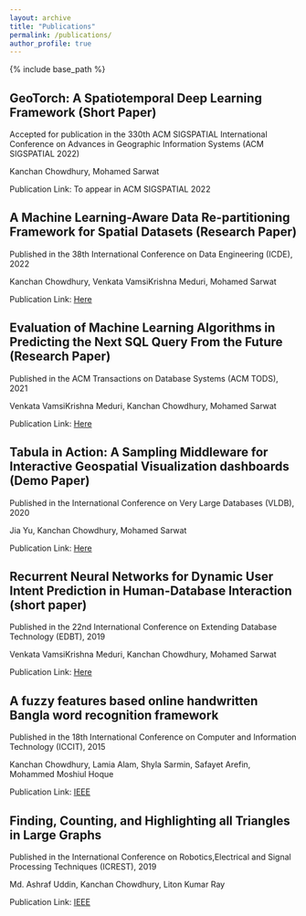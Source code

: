 ```yaml
---
layout: archive
title: "Publications"
permalink: /publications/
author_profile: true
---
```


{% include base_path %}


GeoTorch: A Spatiotemporal Deep Learning Framework (Short Paper)
------
Accepted for publication in the 330th ACM SIGSPATIAL International Conference on Advances in Geographic Information Systems (ACM SIGSPATIAL 2022)

Kanchan Chowdhury, Mohamed Sarwat

Publication Link: To appear in ACM SIGSPATIAL 2022

A Machine Learning-Aware Data Re-partitioning Framework for Spatial Datasets (Research Paper)
------
Published in the 38th International Conference on Data Engineering (ICDE), 2022

Kanchan Chowdhury, Venkata VamsiKrishna Meduri, Mohamed Sarwat

Publication Link: [Here](https://ieeexplore.ieee.org/document/9835487)

Evaluation of Machine Learning Algorithms in Predicting the Next SQL Query From the Future (Research Paper)
------
Published in the ACM Transactions on Database Systems (ACM TODS), 2021

Venkata VamsiKrishna Meduri, Kanchan Chowdhury, Mohamed Sarwat

Publication Link: [Here](https://dl.acm.org/doi/10.1145/3442338)

Tabula in Action: A Sampling Middleware for Interactive Geospatial Visualization dashboards (Demo Paper)
------
Published in the International Conference on Very Large Databases (VLDB), 2020

Jia Yu, Kanchan Chowdhury, Mohamed Sarwat

Publication Link: [Here](https://dl.acm.org/doi/abs/10.14778/3415478.3415510)

Recurrent Neural Networks for Dynamic User Intent Prediction in Human-Database Interaction (short paper)
------
Published in the 22nd International Conference on Extending Database Technology (EDBT), 2019

Venkata VamsiKrishna Meduri, Kanchan Chowdhury, Mohamed Sarwat

Publication Link: [Here](https://www.semanticscholar.org/paper/Recurrent-Neural-Networks-for-Dynamic-User-Intent-Meduri-Chowdhury/3a396d318c16d15d89afbc48b468a75c3208b340)

A fuzzy features based online handwritten Bangla word recognition framework
------
Published in the 18th International Conference on Computer and Information Technology (ICCIT), 2015

Kanchan Chowdhury, Lamia Alam, Shyla Sarmin, Safayet Arefin, Mohammed Moshiul Hoque

Publication Link: [IEEE](https://ieeexplore.ieee.org/abstract/document/7488119)

Finding, Counting, and Highlighting all Triangles in Large Graphs
------
Published in the International Conference on Robotics,Electrical and Signal Processing Techniques (ICREST), 2019

Md. Ashraf Uddin, Kanchan Chowdhury, Liton Kumar Ray

Publication Link: [IEEE](https://ieeexplore.ieee.org/abstract/document/8644304)
